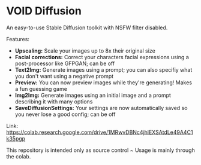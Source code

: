 # VOID Diffusion
An easy-to-use Stable Diffusion toolkit with NSFW filter disabled.

Features:
- **Upscaling:** Scale your images up to 8x their original size
- **Facial corrections:** Correct your characters facial expressions using a post-processor like GFPGAN; can be off
- **Text2Img:** Generate images using a prompt; you can also specifiy what you don't want using a negative prompt
- **Preview:** You can now preview images while they're generating! Makes a fun guessing game
- **Img2Img:**  Generate images using an initial image and a prompt describing it with many options
- **SaveDiffusionSettings:** Your settings are now automatically saved so you never lose a good config; can be off

Link: https://colab.research.google.com/drive/1MRwvDBNc4jhlEXSAtdLe49A4C1k35pgp

This repository is intended only as source control ~ Usage is mainly through the colab.
